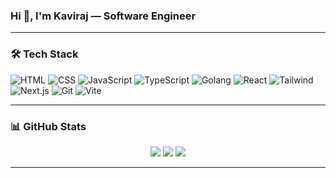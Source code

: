 ### Hi 👋, I'm Kaviraj — Software Engineer

---

### 🛠 Tech Stack  
![HTML](https://img.shields.io/badge/-HTML5-E34F26?style=flat&logo=html5&logoColor=white)
![CSS](https://img.shields.io/badge/-CSS3-1572B6?style=flat&logo=css3)
![JavaScript](https://img.shields.io/badge/-JavaScript-F7DF1E?style=flat&logo=javascript&logoColor=black)
![TypeScript](https://img.shields.io/badge/-TypeScript-3178C6?style=flat&logo=typescript&logoColor=white)
![Golang](https://img.shields.io/badge/golang-00ADD8?&style=plastic&logo=go&logoColor=white)
![React](https://img.shields.io/badge/-React-61DAFB?style=flat&logo=react&logoColor=black)
![Tailwind](https://img.shields.io/badge/-Tailwind-06B6D4?style=flat&logo=tailwindcss)
![Next.js](https://img.shields.io/badge/-Next.js-000?style=flat&logo=nextdotjs)
![Git](https://img.shields.io/badge/-Git-F05032?style=flat&logo=git)
![Vite](https://img.shields.io/badge/-Vite-646CFF?style=flat&logo=vite&logoColor=white)

---

### 📊 GitHub Stats

<p align="center">
  <img src="https://github-readme-stats.vercel.app/api?username=kaviraj-j&show_icons=true&theme=radical" />
  <img src="https://github-readme-streak-stats.herokuapp.com?user=kaviraj-j&theme=radical" />
  <img src="https://github-readme-stats.vercel.app/api/top-langs/?username=kaviraj-j&layout=compact&theme=radical" />
</p>


---
